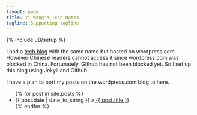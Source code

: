```yaml
---
layout: page
title: Yi Wang's Tech Notes
tagline: Supporting tagline
---
```

{% include JB/setup %}

I had a [tech blog](http://cxwangyi.wordpress.com/) with the same name
but hosted on wordpress.com.  However Chinese readers cannot access it
since wordpress.com was blocked in China.  Fortunately, Github has not
been blocked yet.  So I set up this blog using Jekyll and Github.

I have a plan to port my posts on the wordpress.com blog to here.

<ul class="posts">
  {% for post in site.posts %}
    <li><span>{{ post.date | date_to_string }}</span> &raquo; <a href="{{ BASE_PATH }}{{ post.url }}">{{ post.title }}</a></li>
  {% endfor %}
</ul>
